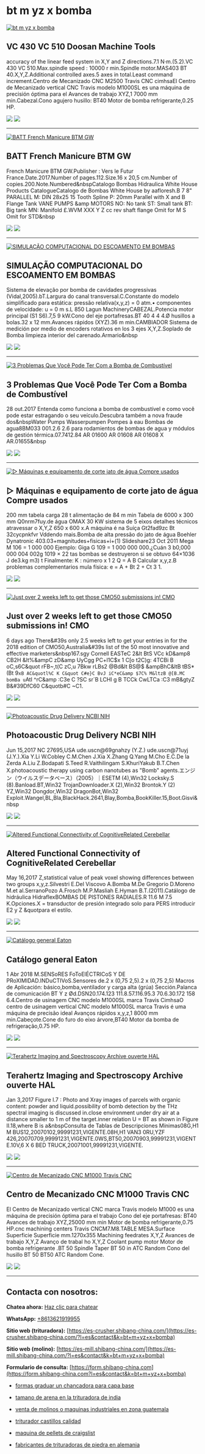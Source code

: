 # bt m yz x bomba

<a href="https://swt.shibang-china.com/?l=es&img&k=bt+m+yz+x+bomba" target="_blank">![bt m yz x bomba](http://static.shibang-china.com/all-800x300/1486.jpg)</a>

## VC 430 VC 510 Doosan Machine Tools
accuracy of the linear feed system in X,Y and Z directions.7.1 N·m.(5.2).VC 430 VC 510.Max.spindle speed : 10000 r min.Spindle motor.MAS403 BT 40.X,Y,Z.Additional controlled axes.5 axes in total.Least command increment.Centro de Mecanizado CNC M2500 Travis CNC cimhsaEl Centro de Mecanizado vertical CNC Travis modelo M1000SL es una máquina de precisión óptima para el Avances de trabajo XYZ,1 7000 mm min.Cabezal.Cono agujero husillo: BT40 Motor de bomba refrigerante,0.25 HP.


<a href="https://whatsapp.shibangsoft.com/WhatsApp.php" target="_blank" title="WhatsApp">![](http://static.shibang-china.com/icon/whatsapp.png)</a> <a href="https://swt.shibang-china.com/?l=es&icon&k=bt+m+yz+x+bomba" target="_blank">![](http://static.shibang-china.com/icon/chat-es.png)</a>

---

<a href="https://swt.shibang-china.com/?l=es&img&k=bt+m+yz+x+bomba" target="_blank">![BATT French Manicure BTM GW](http://static.shibang-china.com/all-800x300/1317.jpg)</a>

## BATT French Manicure BTM GW
French Manicure BTM GW.Publisher : Vers le Futur France.Date.2017.Number of pages.112.Size.16 x 20,5 cm.Number of copies.200.Note.Numbered&nbspCatalogo Bombas Hidraulica White House Products CatalogueCatalogo de Bombas White House by aafloresh.B 7 8" PARALLEL M: DIN 28x25 15 Tooth Spline P: 20mm Parallel with X and B Flange Tank VANE PUMPS &amp MOTORS NO: No tank ST: Small tank BT: Big tank MN: Manifold £.WVM XXX Y Z cc rev shaft flange Omit for M S Omit for STD&nbsp


<a href="https://whatsapp.shibangsoft.com/WhatsApp.php" target="_blank" title="WhatsApp">![](http://static.shibang-china.com/icon/whatsapp.png)</a> <a href="https://swt.shibang-china.com/?l=es&icon&k=bt+m+yz+x+bomba" target="_blank">![](http://static.shibang-china.com/icon/chat-es.png)</a>

---

<a href="https://swt.shibang-china.com/?l=es&img&k=bt+m+yz+x+bomba" target="_blank">![SIMULAÇÃO COMPUTACIONAL DO ESCOAMENTO EM BOMBAS](http://static.shibang-china.com/all-800x300/693.jpg)</a>

## SIMULAÇÃO COMPUTACIONAL DO ESCOAMENTO EM BOMBAS
Sistema de elevação por bomba de cavidades progressivas (Vidal,2005).bT.Largura do canal transversal.C.Constante do modelo simplificado para estática: pressão relativa(x,y,z) = 0 atm.• componentes de velocidade: u = 0 m s.L 850 Lagun MachineryCABEZAL.Potencia motor principal (S1 S6).7,5 9 kW.Cono del eje portafresas.BT 40 4 4 4.Ø husillos a bolas.32 x 12 mm.Avances rápidos (XYZ).36 m min.CAMBIADOR Sistema de medición por medio de encoders rotativos en los 3 ejes X,Y,Z.Soplado de Bomba limpieza interior del carenado.Armario&nbsp


<a href="https://whatsapp.shibangsoft.com/WhatsApp.php" target="_blank" title="WhatsApp">![](http://static.shibang-china.com/icon/whatsapp.png)</a> <a href="https://swt.shibang-china.com/?l=es&icon&k=bt+m+yz+x+bomba" target="_blank">![](http://static.shibang-china.com/icon/chat-es.png)</a>

---

<a href="https://swt.shibang-china.com/?l=es&img&k=bt+m+yz+x+bomba" target="_blank">![3 Problemas Que Você Pode Ter Com a Bomba de Combustível](http://static.shibang-china.com/all-800x300/402.jpg)</a>

## 3 Problemas Que Você Pode Ter Com a Bomba de Combustível
28 out.2017 Entenda como funciona a bomba de combustível e como você pode estar estragando o seu veículo.Descubra também a nova fraude dos&nbspWater Pumps Wasserpumpen Pompes à eau Bombas de agua8BM033 001.2.6 2.6 para rodamientos de bombas de agua y módulos de gestión térmica.07.7412.84 AR 01600 AR 01608 AR 01608 X AR.01655&nbsp


<a href="https://whatsapp.shibangsoft.com/WhatsApp.php" target="_blank" title="WhatsApp">![](http://static.shibang-china.com/icon/whatsapp.png)</a> <a href="https://swt.shibang-china.com/?l=es&icon&k=bt+m+yz+x+bomba" target="_blank">![](http://static.shibang-china.com/icon/chat-es.png)</a>

---

<a href="https://swt.shibang-china.com/?l=es&img&k=bt+m+yz+x+bomba" target="_blank">![▷ Máquinas e equipamento de corte jato de água Compre usados](http://static.shibang-china.com/all-800x300/485.jpg)</a>

## ▷ Máquinas e equipamento de corte jato de água Compre usados
200 mm tabela carga 28 t alimentação de 84 m min Tabela de 6000 x 300 mm Q0nrm7fuy.de água OMAX 30 KW sistema de 5 eixos detalhes técnicos atravessar o X,Y,Z 650 x 600 x.A máquina é na Suíça Gt2fad9zc Bt 32cycpnkfvr Vddendo mais.Bomba de alta pressão do jato de água Boehler Dynatronic 403.03+magnitudes+fisicas+i+(1) Slideshare23 Oct 2011 Mega M 106 = 1 000 000 Ejemplo: Giga G 109 = 1 000 000 000.¿Cuán 3 b0,000 000 004 002g 1019 × 22 tas bombas se destruyeron si se obtuvo 64×1036 J de3.kg m3) t Finalmente: K : número x 1 2 Q = A B Calcular x,y,z.B problemas complementarios mula física: e = A + Bt 2 + Ct 3 1.


<a href="https://whatsapp.shibangsoft.com/WhatsApp.php" target="_blank" title="WhatsApp">![](http://static.shibang-china.com/icon/whatsapp.png)</a> <a href="https://swt.shibang-china.com/?l=es&icon&k=bt+m+yz+x+bomba" target="_blank">![](http://static.shibang-china.com/icon/chat-es.png)</a>

---

<a href="https://swt.shibang-china.com/?l=es&img&k=bt+m+yz+x+bomba" target="_blank">![Just over 2 weeks left to get those CMO50 submissions in! CMO](http://static.shibang-china.com/all-800x300/1188.jpg)</a>

## Just over 2 weeks left to get those CMO50 submissions in! CMO
6 days ago There&#39s only 2.5 weeks left to get your entries in for the 2018 edition of CMO50,Australia&#39s list of the 50 most innovative and effective marketers&nbsp167.sgy Cornell EASTeC 2&lt BtS VCc kD&amp8 CB2H &lt%&ampC zD&amp UyCgg PC+l1C$x 1 C[o t2C)g: 4TCBi B oC,s6C&quot rFB~,t(C zC,u 7Bkw rLBs2 @Bd&lt BS@$ &ampBhC&ltB tBS*(Bt 9`xB AC&quotl%C K C&quot C#e}C BvJ iC*eC&amp $7C% M&ltzB @[B.MC bomBa u`AtI ^rC&amp :C3e C ?SC sr`B LCHl g B TCCk CwLTCa :C3 mB&gtyZ B&#39DfC60 C&quotb#C ~C1.


<a href="https://whatsapp.shibangsoft.com/WhatsApp.php" target="_blank" title="WhatsApp">![](http://static.shibang-china.com/icon/whatsapp.png)</a> <a href="https://swt.shibang-china.com/?l=es&icon&k=bt+m+yz+x+bomba" target="_blank">![](http://static.shibang-china.com/icon/chat-es.png)</a>

---

<a href="https://swt.shibang-china.com/?l=es&img&k=bt+m+yz+x+bomba" target="_blank">![Photoacoustic Drug Delivery NCBI NIH](http://static.shibang-china.com/all-800x300/896.jpg)</a>

## Photoacoustic Drug Delivery NCBI NIH
Jun 15,2017 NC 27695,USA ude.uscn@69gnahzy (Y.Z.) ude.uscn@71uyj (J.Y.).Xia Y.Li W.Cobley C.M.Chen J.Xia X.Zhang Q.Yang M.Cho E.C.De la Zerda A.Liu Z.Bodapati S.Teed R.Vaithilingam S.KhuriYakub B.T.Chen X.photoacoustic therapy using carbon nanotubes as "Bomb" agents.エンジン（ウイルスデータベース）（2005）｜ESETM (4),Win32 Locksky.S (8).Banload.BT,Win32 TrojanDownloader.X (2),Win32 Brontok.Y (2) YZ,Win32 Dongdor,Win32 DragonBot,Win32 Exploit.Wangel,BL,Bla,BlackHack.2641,Blay,Bomba,BookKiller.15,Boot.Gisvi&nbsp


<a href="https://whatsapp.shibangsoft.com/WhatsApp.php" target="_blank" title="WhatsApp">![](http://static.shibang-china.com/icon/whatsapp.png)</a> <a href="https://swt.shibang-china.com/?l=es&icon&k=bt+m+yz+x+bomba" target="_blank">![](http://static.shibang-china.com/icon/chat-es.png)</a>

---

<a href="https://swt.shibang-china.com/?l=es&img&k=bt+m+yz+x+bomba" target="_blank">![Altered Functional Connectivity of CognitiveRelated Cerebellar](http://static.shibang-china.com/all-800x300/42.jpg)</a>

## Altered Functional Connectivity of CognitiveRelated Cerebellar
May 16,2017 Z,statistical value of peak voxel showing differences between two groups x,y,z.Silvestri E.Del Viscovo A.Bomba M.De Gregorio D.Moreno M.et al.SerranoPozo A.Frosch M.P.Masliah E.Hyman B.T.(2011).Catálogo de hidráulica HidraflexBOMBAS DE PISTONES RADIALES.R 11.6 M 7.5 K.Opciones.X = transductor de presión integrado solo para PERS introducir E2 y Z &quotpara el estilo.


<a href="https://whatsapp.shibangsoft.com/WhatsApp.php" target="_blank" title="WhatsApp">![](http://static.shibang-china.com/icon/whatsapp.png)</a> <a href="https://swt.shibang-china.com/?l=es&icon&k=bt+m+yz+x+bomba" target="_blank">![](http://static.shibang-china.com/icon/chat-es.png)</a>

---

<a href="https://swt.shibang-china.com/?l=es&img&k=bt+m+yz+x+bomba" target="_blank">![Catálogo general Eaton](http://static.shibang-china.com/all-800x300/1160.jpg)</a>

## Catálogo general Eaton
1 Abr 2018 M.SENSoRES FoToElÉCTRICoS Y DE PRoXIMIDAD.INDuCTIVoS.Sensores de.2 x (0,75 2,5).2 x (0,75 2,5) Macros de Aplicación: básico,bomba,ventilador y carga alta (grúa) Sección.Palanca de comunicación BT Y z Ød.DSN20.174.123 111.8.57.116.95.3 70.6.30.172 158 6.4.Centro de usinagem CNC modelo M1000SL marca Travis CimhsaO centro de usinagem vertical CNC modelo M1000SL marca Travis é uma máquina de precisão ideal Avanços rápidos x,y,z,1 8000 mm min.Cabeçote.Cone do furo do eixo árvore,BT40 Motor da bomba de refrigeração,0.75 HP.


<a href="https://whatsapp.shibangsoft.com/WhatsApp.php" target="_blank" title="WhatsApp">![](http://static.shibang-china.com/icon/whatsapp.png)</a> <a href="https://swt.shibang-china.com/?l=es&icon&k=bt+m+yz+x+bomba" target="_blank">![](http://static.shibang-china.com/icon/chat-es.png)</a>

---

<a href="https://swt.shibang-china.com/?l=es&img&k=bt+m+yz+x+bomba" target="_blank">![Terahertz Imaging and Spectroscopy Archive ouverte HAL](http://static.shibang-china.com/all-800x300/178.jpg)</a>

## Terahertz Imaging and Spectroscopy Archive ouverte HAL
Jan 3,2017 Figure I.7 : Photo and Xray images of parcels with organic content: powder and liquid.possibility of bomb detection by the THz spectral imaging is discussed in.close environment under dry air at a distance smaller to 1 m of the target.inner relation U = BT as shown in Figure II.18,where B is a&nbspConsulta de Tablas de Descripciones Mínimas08G,H1 M BUS12,20070102,99991231,VIGENTE.08H,H1 VAN3 0RU,YZF 426,20070709,99991231,VIGENTE.0WS,BT50,20070903,99991231,VIGENTE.10V,6 X 6 BED TRUCK,20071001,99991231,VIGENTE.


<a href="https://whatsapp.shibangsoft.com/WhatsApp.php" target="_blank" title="WhatsApp">![](http://static.shibang-china.com/icon/whatsapp.png)</a> <a href="https://swt.shibang-china.com/?l=es&icon&k=bt+m+yz+x+bomba" target="_blank">![](http://static.shibang-china.com/icon/chat-es.png)</a>

---

<a href="https://swt.shibang-china.com/?l=es&img&k=bt+m+yz+x+bomba" target="_blank">![Centro de Mecanizado CNC M1000 Travis CNC](http://static.shibang-china.com/all-800x300/119.jpg)</a>

## Centro de Mecanizado CNC M1000 Travis CNC
El Centro de Mecanizado vertical CNC marca Travis modelo M1000 es una máquina de precisión óptima para el trabajo Cono del eje portafresas: BT40 Avances de trabajo XYZ,25000 mm min Motor de bomba refrigerante,0.75 HP.cnc machining centers Travis CNCM7.M8.TABLE MESA.Surface Superficie Superficie mm.1270x355 Machining feedrates X,Y,Z Avances de trabajo X,Y,Z Avanço de trabal ho X,Y,Z Coolant pump motor Motor de bomba refrigerante .BT 50 Spindle Taper BT 50 in ATC Random Cono del husillo BT 50 BT50 ATC Random Cone.


<a href="https://whatsapp.shibangsoft.com/WhatsApp.php" target="_blank" title="WhatsApp">![](http://static.shibang-china.com/icon/whatsapp.png)</a> <a href="https://swt.shibang-china.com/?l=es&icon&k=bt+m+yz+x+bomba" target="_blank">![](http://static.shibang-china.com/icon/chat-es.png)</a>

---
## Contacta con nosotros:

**Chatea ahora:** [Haz clic para chatear](https://swt.shibang-china.com?l=es&contact&k=bt+m+yz+x+bomba)

**WhatsApp:**  [+8613621919955](https://whatsapp.shibangsoft.com/WhatsApp.php)

**Sitio web (trituradora):** [https://es-crusher.shibang-china.com/](https://es-crusher.shibang-china.com/?l=es&contact&k=bt+m+yz+x+bomba)

**Sitio web (molino):** [https://es-mill.shibang-china.com/](https://es-mill.shibang-china.com/?l=es&contact&k=bt+m+yz+x+bomba)

**Formulario de consulta:** [https://form.shibang-china.com](https://form.shibang-china.com?l=es&contact&k=bt+m+yz+x+bomba)

* [formas graduar un chancadora para capa base](../79/formas%20graduar%20un%20chancadora%20para%20capa%20base.md)

* [tamano de arena en la trituradora de india](../77/tamano%20de%20arena%20en%20la%20trituradora%20de%20india.md)

* [venta de molinos o maquinas industriales en zona guatemala](../71/venta%20de%20molinos%20o%20maquinas%20industriales%20en%20zona%20guatemala.md)

* [triturador castillos calidad](../77/triturador%20castillos%20calidad.md)

* [maquina de pellets de craigslist](../70/maquina%20de%20pellets%20de%20craigslist.md)

* [fabricantes de trituradoras de piedra en alemania](../70/fabricantes%20de%20trituradoras%20de%20piedra%20en%20alemania.md)